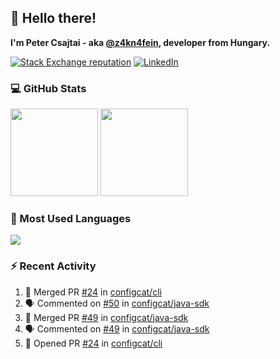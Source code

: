 ## 👋 Hello there!

**I'm Peter Csajtai - aka [@z4kn4fein](https://github.com/z4kn4fein), developer from Hungary.**

[![Stack Exchange reputation](https://img.shields.io/stackexchange/stackoverflow/r/8700582?color=orange&label=reputation&logo=stackoverflow&style=for-the-badge)](https://stackoverflow.com/users/8700582)
[![LinkedIn](https://img.shields.io/badge/linkedin-%230077B5.svg?style=for-the-badge&logo=linkedin&logoColor=white)](https://www.linkedin.com/in/csajtai-p%C3%A9ter-45395341/)

### 💻 GitHub Stats

<div>
  <img height="140px" src="https://github-readme-stats-pcsajtai.vercel.app/api?username=z4kn4fein&show_icons=true&hide_border=true&count_private=true&custom_title=Stats&theme=dracula&line_height=24&hide_title=true">
  <img height="140px" src="https://streak-stats.demolab.com?user=z4kn4fein&theme=dracula&hide_border=true">
  
</div>

### :toolbox: Most Used Languages

<img src="https://github-readme-stats-pcsajtai.vercel.app/api/top-langs/?username=z4kn4fein&theme=dracula&hide_border=true&layout=compact&langs_count=8&hide_title=true">

### :zap: Recent Activity

<!--START_SECTION:activity-->
1. 🎉 Merged PR [#24](https://github.com/configcat/cli/pull/24) in [configcat/cli](https://github.com/configcat/cli)
2. 🗣 Commented on [#50](https://github.com/configcat/java-sdk/issues/50#issuecomment-2125245502) in [configcat/java-sdk](https://github.com/configcat/java-sdk)
3. 🎉 Merged PR [#49](https://github.com/configcat/java-sdk/pull/49) in [configcat/java-sdk](https://github.com/configcat/java-sdk)
4. 🗣 Commented on [#49](https://github.com/configcat/java-sdk/pull/49#issuecomment-2125213873) in [configcat/java-sdk](https://github.com/configcat/java-sdk)
5. 💪 Opened PR [#24](https://github.com/configcat/cli/pull/24) in [configcat/cli](https://github.com/configcat/cli)
<!--END_SECTION:activity-->
